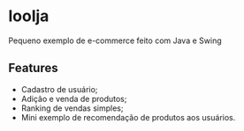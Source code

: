 # loolja

Pequeno exemplo de e-commerce feito com Java e Swing

## Features
* Cadastro de usuário;
* Adição e venda de produtos;
* Ranking de vendas simples;
* Mini exemplo de recomendação de produtos aos usuários.
